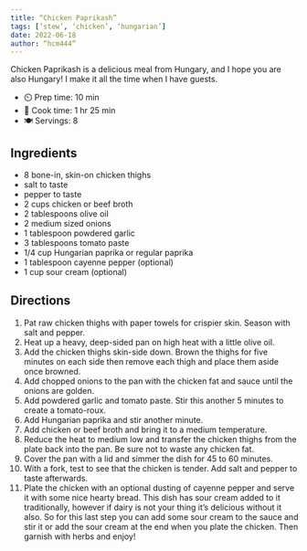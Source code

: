 ```yaml
---
title: “Chicken Paprikash”
tags: [’stew’, ‘chicken’, ‘hungarian’]
date: 2022-06-18
author: “hcm444”
---
```


Chicken Paprikash is a delicious meal from Hungary, and I hope you are also Hungary! I make it all the time when I have guests.

- ⏲️ Prep time: 10 min
- 🍳 Cook time: 1 hr 25 min
- 🍽️ Servings: 8

## Ingredients

- 8 bone-in, skin-on chicken thighs
- salt to taste
- pepper to taste
- 2 cups chicken or beef broth
- 2 tablespoons olive oil
- 2 medium sized onions
- 1 tablespoon powdered garlic
- 3 tablespoons tomato paste
- 1/4 cup Hungarian paprika or regular paprika
- 1 tablespoon cayenne pepper (optional)
- 1 cup sour cream (optional)

## Directions

1. Pat raw chicken thighs with paper towels for crispier skin. Season with salt and pepper.
2. Heat up a heavy, deep-sided pan on high heat with a little olive oil.
3. Add the chicken thighs skin-side down. Brown the thighs for five minutes on each side then remove each thigh and place them aside once browned.
4. Add chopped onions to the pan with the chicken fat and sauce until the onions are golden.
5. Add powdered garlic and tomato paste. Stir this another 5 minutes to create a tomato-roux.
6. Add Hungarian paprika and stir another minute.
7. Add chicken or beef broth and bring it to a medium temperature.
8. Reduce the heat to medium low and transfer the chicken thighs from the plate back into the pan. Be sure not to waste any chicken fat.
9. Cover the pan with a lid and simmer the dish for 45 to 60 minutes.
10. With a fork, test to see that the chicken is tender. Add salt and pepper to taste afterwards.
11. Plate the chicken with an optional dusting of cayenne pepper and serve it with some nice hearty bread. This dish has sour cream added to it traditionally, however if dairy is not your thing it’s delicious without it also. So for this last step you can add some sour cream to the sauce and stir it or add the sour cream at the end when you plate the chicken. Then garnish with herbs and enjoy!
